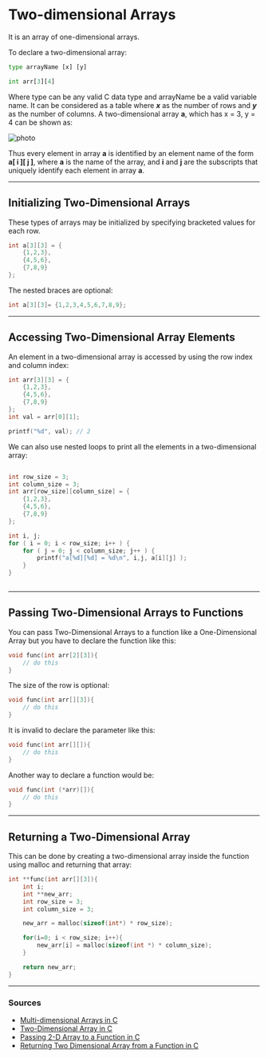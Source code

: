 # **Two-dimensional Arrays**

It is an array of one-dimensional arrays.

To declare a two-dimensional array:

```python
type arrayName [x] [y]

int arr[3][4]
```

Where type can be any valid C data type and arrayName be a valid variable name. It can be considered as a table where **_x_** as the number of rows and **_y_** as the number of columns. A two-dimensional array **a**, which has x = 3, y = 4 can be shown as:

<img src="https://www.tutorialspoint.com/cprogramming/images/two_dimensional_arrays.jpg" alt="photo">

Thus every element in array **a** is identified by an element name of the form **a[ i ][ j ]**, where **a** is the name of the array, and **i** and **j** are the subscripts that uniquely identify each element in array **a**.

<hr>

## Initializing Two-Dimensional Arrays

These types of arrays may be initialized by specifying bracketed values for each row.

```c
int a[3][3] = {
    {1,2,3},
    {4,5,6},
    {7,8,9}
};
```

The nested braces are optional:

```c
int a[3][3]= {1,2,3,4,5,6,7,8,9};
```

<hr>

## Accessing Two-Dimensional Array Elements

An element in a two-dimensional array is accessed by using the row index and column index:

```c
int arr[3][3] = {
    {1,2,3},
    {4,5,6},
    {7,8,9}
};
int val = arr[0][1];

printf("%d", val); // 2
```

We can also use nested loops to print all the elements in a two-dimensional array:

```c

int row_size = 3;
int column_size = 3;
int arr[row_size][column_size] = {
    {1,2,3},
    {4,5,6},
    {7,8,9}
};

int i, j;
for ( i = 0; i < row_size; i++ ) {
    for ( j = 0; j < column_size; j++ ) {
        printf("a[%d][%d] = %d\n", i,j, a[i][j] );
    }
}
   
```

<hr>

## Passing Two-Dimensional Arrays to Functions

You can pass Two-Dimensional Arrays to a function like a One-Dimensional Array but you have to declare the function like this:

```c
void func(int arr[2][3]){
    // do this    
}
```

The size of the row is optional:

```c
void func(int arr[][3]){
    // do this
}
```

It is invalid to declare the parameter like this:

```c
void func(int arr[][]){
    // do this
}
```

Another way to declare a function would be:

```c
void func(int (*arr)[]){
    // do this
}
```

<hr>

## Returning a Two-Dimensional Array

This can be done by creating a two-dimensional array inside the function using malloc and returning that array:

```c
int **func(int arr[][3]){
    int i;
    int **new_arr;
    int row_size = 3;
    int column_size = 3;

    new_arr = malloc(sizeof(int*) * row_size);

    for(i=0; i < row_size; i++){
        new_arr[i] = malloc(sizeof(int *) * column_size);
    }

    return new_arr;
}
```

<hr>

### Sources

- [Multi-dimensional Arrays in C](https://www.tutorialspoint.com/cprogramming/c_multi_dimensional_arrays.htm)
- [Two-Dimensional Array in C](https://overiq.com/c-programming-101/two-dimensional-array-in-c/)
- [Passing 2-D Array to a Function in C](https://overiq.com/c-programming-101/passing-2-d-array-to-a-function-in-c/)
- [Returning Two Dimensional Array from a Function in C
](https://followtutorials.com/2011/08/returning-two-dimensional-array-from-a-function-in-c.html)
